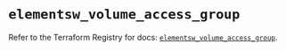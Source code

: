 # `elementsw_volume_access_group`

Refer to the Terraform Registry for docs: [`elementsw_volume_access_group`](https://registry.terraform.io/providers/netapp/netapp-elementsw/20.11.0/docs/resources/elementsw_volume_access_group).
